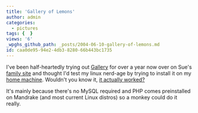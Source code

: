 ```yaml
---
title: 'Gallery of Lemons'
author: admin
categories:
  - pictures
tags: {  }
views: '6'
_wpghs_github_path: _posts/2004-06-10-gallery-of-lemons.md
id: caa0de95-94e2-4db3-8280-66b443bc1735
---
```

<p>I've been half-heartedly trying out <a href="http://gallery.sourceforge.net/">Gallery</a> for over a year now over on Sue's <a href="http://www.oatways.com">family site</a> and thought I'd test my linux nerd-age by trying to install it on my <a href="http://chrisenns.isa-geek.com">home machine</a>.  Wouldn't you know it, <a href="http://chrisenns.isa-geek.com/gallery/">it actually worked?</a></p>
<p>It's mainly because there's no MySQL required and PHP comes preinstalled on Mandrake (and most current Linux distros) so a monkey could do it really.</p>
